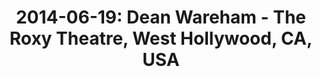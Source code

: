 ---
layout: show
title: '2014-06-19: Dean Wareham - The Roxy Theatre, West Hollywood, CA, USA'
name: 2014-06-19-dean-wareham-the-roxy-theatre-west-hollywood-ca-usa
artist-name: 'Dean Wareham'
show-venue: 'The Roxy Theatre, West Hollywood, CA, USA'
show-setlist: 
show-date: 2014-06-19
show-radio: 
show-lastfm: 
show-cancelled: 
performers: [
  "Dean Wareham - guitar/vocals",
  "Britta Phillips - bass/keyboards/vocals",
  "Raymond Richards - guitar/bass/keyboards",
  "Roger Brogan - drums"
  ]
facebook-event-url: 
show-poster-url: 
show-ticket-url: 'http://www.theroxy.com/event/562745-dean-wareham-west-hollywood/'
show-venue-website: 
show-additional: 
---